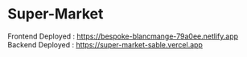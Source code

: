 # Super-Market


Frontend Deployed : https://bespoke-blancmange-79a0ee.netlify.app
Backend Deployed : https://super-market-sable.vercel.app